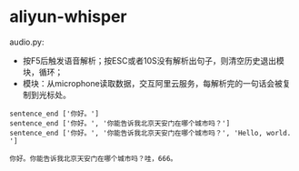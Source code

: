 # aliyun-whisper

audio.py: 
- 按F5后触发语音解析；按ESC或者10S没有解析出句子，则清空历史退出模块，循环；
- 模块：从microphone读取数据，交互阿里云服务，每解析完的一句话会被复制到光标处。
```
sentence_end ['你好。']
sentence_end ['你好。', '你能告诉我北京天安门在哪个城市吗？']
sentence_end ['你好。', '你能告诉我北京天安门在哪个城市吗？', 'Hello, world. ']

你好。你能告诉我北京天安门在哪个城市吗？哇，666。
```
